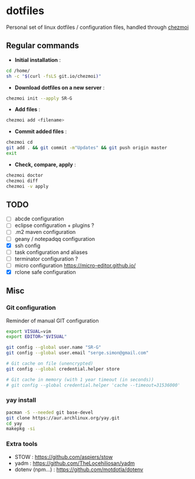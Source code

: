 # dotfiles

Personal set of linux dotfiles / configuration files, handled through [chezmoi](https://www.chezmoi.io/docs/quick-start/)

## Regular commands

- **Initial installation** : 

```bash
cd /home/
sh -c "$(curl -fsLS git.io/chezmoi)"
```

- **Download dotfiles on a new server** : 

```bash
chezmoi init --apply SR-G
```

- **Add files** : 

```bash
chezmoi add <filename>
```

- **Commit added files** : 

```bash
chezmoi cd
git add . && git commit -m"Updates" && git push origin master
exit
```

- **Check, compare, apply** : 

```bash
chezmoi doctor
chezmoi diff
chezmoi -v apply
```

## TODO

- [ ] abcde configuration
- [ ] eclipse configuration + plugins ?
- [ ] .m2 maven configuration
- [ ] geany / notepadqq configuration
- [x] ssh config
- [ ] task configuration and aliases
- [ ] terminator configuration ?
- [ ] micro configuration https://micro-editor.github.io/
- [x] rclone safe configuration

## Misc

### Git configuration

Reminder of manual GIT configuration

```bash
export VISUAL=vim
export EDITOR="$VISUAL"

git config --global user.name "SR-G"
git config --global user.email "serge.simon@gmail.com"

# Git cache on file (unencrypted)
git config --global credential.helper store

# Git cache in memory (with 1 year timeout (in seconds))
# git config --global credential.helper 'cache --timeout=31536000'
```

### yay install

```bash
pacman -S --needed git base-devel
git clone https://aur.archlinux.org/yay.git
cd yay
makepkg -si
```

### Extra tools

- STOW : https://github.com/aspiers/stow
- yadm : https://github.com/TheLocehiliosan/yadm
- dotenv (npm...) : https://github.com/motdotla/dotenv

